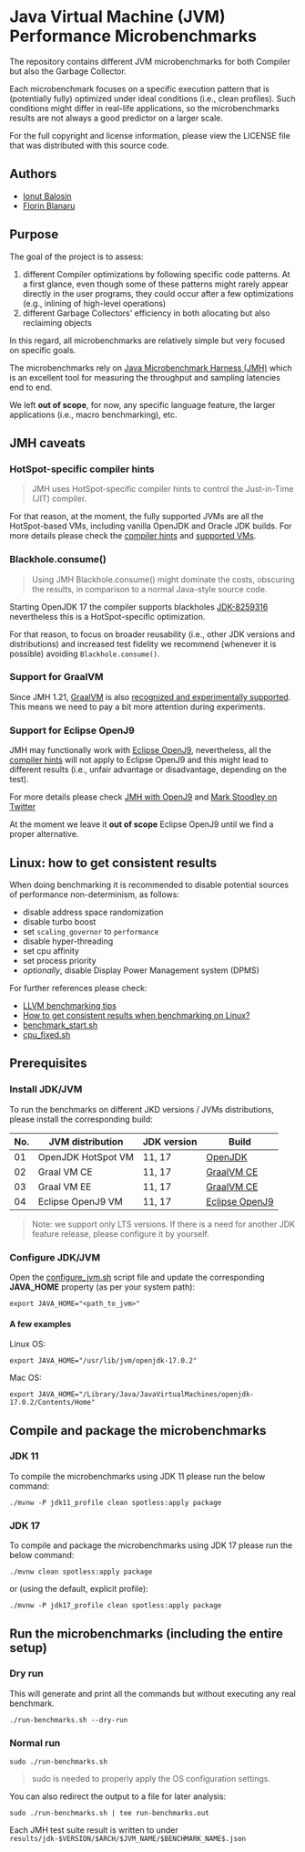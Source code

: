 # Java Virtual Machine (JVM) Performance Microbenchmarks

The repository contains different JVM microbenchmarks for both Compiler but also the Garbage Collector.

Each microbenchmark focuses on a specific execution pattern that is (potentially fully) optimized under ideal conditions (i.e., clean profiles). Such conditions might differ in real-life applications, so the microbenchmarks results are not always a good predictor on a larger scale.

For the full copyright and license information, please view the LICENSE file that was distributed with this source code.

## Authors

- [Ionut Balosin](https://www.ionutbalosin.com)
- [Florin Blanaru](https://twitter.com/gigiblender)

## Purpose

The goal of the project is to assess:

1. different Compiler optimizations by following specific code patterns. At a first glance, even though some of these patterns might rarely appear directly in the user programs, they could occur after a few optimizations (e.g., inlining of high-level operations)
2. different Garbage Collectors' efficiency in both allocating but also reclaiming objects

In this regard, all microbenchmarks are relatively simple but very focused on specific goals.

The microbenchmarks rely on [Java Microbenchmark Harness (JMH)](https://github.com/openjdk/jmh) which is an excellent tool for measuring the throughput and sampling latencies end to end.

We left **out of scope**, for now, any specific language feature, the larger applications (i.e., macro benchmarking), etc.
 

## JMH caveats

### HotSpot-specific compiler hints

> JMH uses HotSpot-specific compiler hints to control the Just-in-Time (JIT) compiler. 

For that reason, at the moment, the fully supported JVMs are all the HotSpot-based VMs, including vanilla OpenJDK and Oracle JDK builds.
For more details please check the [compiler hints](https://github.com/openjdk/jmh/blob/master/jmh-core/src/main/java/org/openjdk/jmh/runner/CompilerHints.java#L37) and [supported VMs](https://github.com/openjdk/jmh/blob/master/jmh-core/src/main/java/org/openjdk/jmh/runner/format/SupportedVMs.java#L31).

### Blackhole.consume()

> Using JMH Blackhole.consume() might dominate the costs, obscuring the results, in comparison to a normal Java-style source code.

Starting OpenJDK 17 the compiler supports blackholes [JDK-8259316](https://bugs.openjdk.org/browse/JDK-8259316) nevertheless this is a HotSpot-specific optimization.

For that reason, to focus on broader reusability (i.e., other JDK versions and distributions) and increased test fidelity we recommend (whenever it is possible) avoiding `Blackhole.consume()`.

### Support for GraalVM 

Since JMH 1.21, [GraalVM](https://www.graalvm.org) is also [recognized and experimentally supported](https://mail.openjdk.org/pipermail/jmh-dev/2018-May/002753.html). This means we need to pay a bit more attention during experiments.

### Support for Eclipse OpenJ9

JMH may functionally work with [Eclipse OpenJ9](https://www.eclipse.org/openj9), nevertheless, all the [compiler hints](https://github.com/openjdk/jmh/blob/master/jmh-core/src/main/java/org/openjdk/jmh/annotations/CompilerControl.java) will not apply to Eclipse OpenJ9 and this might lead to different results (i.e., unfair advantage or disadvantage, depending on the test).

For more details please check [JMH with OpenJ9](https://github.com/eclipse-openj9/openj9/issues/4649) and [Mark Stoodley on Twitter](https://twitter.com/mstoodle/status/1532344345524936704)

At the moment we leave it **out of scope** Eclipse OpenJ9 until we find a proper alternative.

## Linux: how to get consistent results

When doing benchmarking it is recommended to disable potential sources of performance non-determinism, as follows:
- disable address space randomization
- disable turbo boost
- set `scaling_governor` to `performance`
- disable hyper-threading
- set cpu affinity
- set process priority
- _optionally_, disable Display Power Management system (DPMS)

For further references please check:
- [LLVM benchmarking tips](https://llvm.org/docs/Benchmarking.html#linux)
- [How to get consistent results when benchmarking on Linux?](https://easyperf.net/blog/2019/08/02/Perf-measurement-environment-on-Linux) 
- [benchmark_start.sh](https://github.com/simonis/zlib-bench/blob/master/benchmarks/bash/benchmark_start.sh)
- [cpu_fixed.sh](https://github.com/bourgesl/nearly-optimal-mergesort-code/blob/master/cpu_fixed.sh)

## Prerequisites

### Install JDK/JVM

To run the benchmarks on different JKD versions / JVMs distributions, please install the corresponding build:

No. | JVM distribution   | JDK version |  Build
-------------- |--------------------|--------------------| -------------------------------
01 | OpenJDK HotSpot VM | 11, 17             | [OpenJDK](https://jdk.java.net/archive/)
02 | Graal VM CE        | 11, 17             | [GraalVM CE](https://www.graalvm.org/downloads/)
03 | Graal VM EE        | 11, 17             | [GraalVM CE](https://www.graalvm.org/downloads/)
04 | Eclipse OpenJ9 VM  | 11, 17             | [Eclipse OpenJ9](https://adoptium.net/temurin/releases/)

>Note: we support only LTS versions. If there is a need for another JDK feature release, please configure it by yourself.

### Configure JDK/JVM

Open the [configure_jvm.sh](./configure_jvm.sh) script file and update the corresponding **JAVA_HOME** property (as per your system path):
```
export JAVA_HOME="<path_to_jvm>"
```

#### A few examples

Linux OS:
```
export JAVA_HOME="/usr/lib/jvm/openjdk-17.0.2"
```

Mac OS:
```
export JAVA_HOME="/Library/Java/JavaVirtualMachines/openjdk-17.0.2/Contents/Home"
```

## Compile and package the microbenchmarks

### JDK 11

To compile the microbenchmarks using JDK 11 please run the below command:
```
./mvnw -P jdk11_profile clean spotless:apply package
```

### JDK 17

To compile and package the microbenchmarks using JDK 17 please run the below command:
```
./mvnw clean spotless:apply package
```
or (using the default, explicit profile):
```
./mvnw -P jdk17_profile clean spotless:apply package
```

## Run the microbenchmarks (including the entire setup)

### Dry run

This will generate and print all the commands but without executing any real benchmark. 
```
./run-benchmarks.sh --dry-run
```

### Normal run

```
sudo ./run-benchmarks.sh
```

> sudo is needed to properly apply the OS configuration settings.

You can also redirect the output to a file for later analysis:

```
sudo ./run-benchmarks.sh | tee run-benchmarks.out
```
Each JMH test suite result is written to under `results/jdk-$VERSION/$ARCH/$JVM_NAME/$BENCHMARK_NAME$.json`
